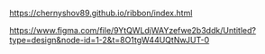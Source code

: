 https://chernyshov89.github.io/ribbon/index.html

https://www.figma.com/file/9YtQWLdjWAYzefwe2b3ddk/Untitled?type=design&node-id=1-2&t=8O1tgW44UQtNwJUT-0
